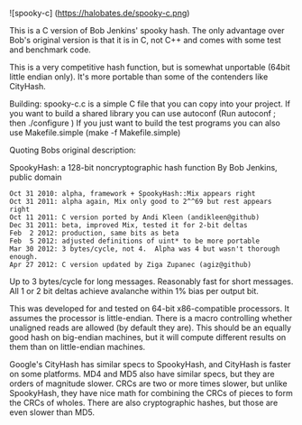 ![spooky-c] (https://halobates.de/spooky-c.png)

This is a C version of Bob Jenkins' spooky hash. The only advantage over
Bob's original version is that it is in C, not C++ and comes with
some test and benchmark code.

This is a very competitive hash function, but is somewhat unportable
(64bit little endian only). It's more portable than some of the 
contenders like CityHash.

Building:
spooky-c.c is a simple C file that you can copy into your project.
If you want to build a shared library you can use autoconf
(Run autoconf ; then ./configure )
If you just want to build the test programs you can also use
Makefile.simple (make -f Makefile.simple)

Quoting Bobs original description:

 SpookyHash: a 128-bit noncryptographic hash function
 By Bob Jenkins, public domain

	Oct 31 2010: alpha, framework + SpookyHash::Mix appears right
	Oct 31 2011: alpha again, Mix only good to 2^^69 but rest appears right
	Oct 11 2011: C version ported by Andi Kleen (andikleen@github)
	Dec 31 2011: beta, improved Mix, tested it for 2-bit deltas
	Feb  2 2012: production, same bits as beta
	Feb  5 2012: adjusted definitions of uint* to be more portable
	Mar 30 2012: 3 bytes/cycle, not 4.  Alpha was 4 but wasn't thorough enough.
	Apr 27 2012: C version updated by Ziga Zupanec (agiz@github)
 
 Up to 3 bytes/cycle for long messages.  Reasonably fast for short messages.
 All 1 or 2 bit deltas achieve avalanche within 1% bias per output bit.

 This was developed for and tested on 64-bit x86-compatible processors.
 It assumes the processor is little-endian.  There is a macro
 controlling whether unaligned reads are allowed (by default they are).
 This should be an equally good hash on big-endian machines, but it will
 compute different results on them than on little-endian machines.

 Google's CityHash has similar specs to SpookyHash, and CityHash is faster
 on some platforms.  MD4 and MD5 also have similar specs, but they are orders
 of magnitude slower.  CRCs are two or more times slower, but unlike 
 SpookyHash, they have nice math for combining the CRCs of pieces to form 
 the CRCs of wholes.  There are also cryptographic hashes, but those are even 
 slower than MD5.

